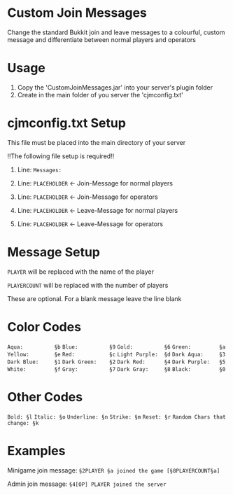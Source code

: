 # Custom Join Messages
Change the standard Bukkit join and leave messages to a colourful, custom message and differentiate between normal players and operators

# Usage
1. Copy the 'CustomJoinMessages.jar' into your server's plugin folder
2. Create in the main folder of you server the 'cjmconfig.txt'

# cjmconfig.txt Setup
This file must be placed into the main directory of your server

!!The following file setup is required!!
1. Line: `Messages:`

2. Line: `PLACEHOLDER` <- Join-Message for normal players

3. Line: `PLACEHOLDER` <- Join-Message for operators

4. Line: `PLACEHOLDER` <- Leave-Message for normal players

5. Line: `PLACEHOLDER` <- Leave-Message for operators


# Message Setup
`PLAYER` will be replaced with the name of the player

`PLAYERCOUNT` will be replaced with the number of players

These are optional. For a blank message leave the line blank

# Color Codes

`Aqua:		    §b`
`Blue:		    §9`
`Gold: 		    §6`
`Green:		    §a`
`Yellow:		§e`
`Red: 		    §c`
`Light Purple:  §d`
`Dark Aqua:	    §3`
`Dark Blue:	    §1`
`Dark Green:	§2`
`Dark Red:	    §4`
`Dark Purple:   §5`
`White:		    §f`
`Gray:		    §7`
`Dark Gray:	    §8`
`Black:		    §0`

# Other Codes

`Bold: §l`
`Italic: §o`
`Underline: §n`
`Strike: §m`
`Reset: §r`
`Random Chars that change: §k`

# Examples

Minigame join message: `§2PLAYER §a joined the game [§8PLAYERCOUNT§a]`

Admin join message: `§4[OP] PLAYER joined the server`